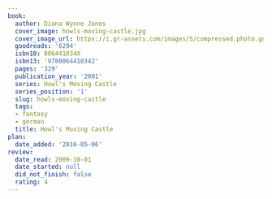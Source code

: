 ```yaml
---
book:
  author: Diana Wynne Jones
  cover_image: howls-moving-castle.jpg
  cover_image_url: https://i.gr-assets.com/images/S/compressed.photo.goodreads.com/books/1407450489l/6294._SX98_.jpg
  goodreads: '6294'
  isbn10: 006441034X
  isbn13: '9780064410342'
  pages: '329'
  publication_year: '2001'
  series: Howl's Moving Castle
  series_position: '1'
  slug: howls-moving-castle
  tags:
  - fantasy
  - german
  title: Howl's Moving Castle
plan:
  date_added: '2016-05-06'
review:
  date_read: 2009-10-01
  date_started: null
  did_not_finish: false
  rating: 4
---
```

